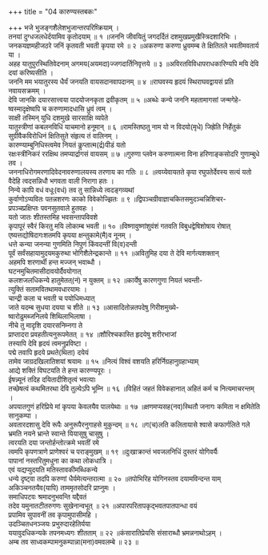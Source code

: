 +++
title = "04 कारुण्यस्तबकः"

+++
भजे भुजङ्गशैलेशभुजान्तरपरिष्क्रियाम् ।  
तनयां दुग्धजलधेर्दयामिव कृतोदयाम् ॥ १ ॥जननि जीवयितुं जगदर्दितं दशमुखप्रमुखैस्त्रिदशारिभिः ।  
जनकयज्ञमहीजठरे जनिं कृतवती भवती कृपया रमे ॥ २ ॥अकरुणा करुणा ध्रुवमम्ब ते क्षितितले भवतीमवतार्य या ।  
अहह यातुपुरस्थितिवेदनाम् अगमय(अयमदा)ज्जगदार्तिनिवृत्तये ॥ ३ ॥अविरतविविधापराधकारिण्यपि मयि देवि दयां करिष्यसीति ।  
जननि मम भयातुरस्य धैर्यं जनयति वायसदानवापदानम् ॥ ४ ॥राघवस्य हृदयं स्थिराघवद्वायसं प्रति नवायसक्रमम् ।  
देवि जानकि दयारसात्त्वया पादयोजनकृता द्रवीकृतम् ॥ ५ ॥अब्धेः कन्ये जननि महतामागसां जन्मगेहे-  
ष्वस्मादृक्षेष्वपि च करुणामादधासि ध्रुवं त्वम् ।  
साक्षी तस्मिन् युधि दशमुखे सारसाक्षि व्यपेते  
यातुस्त्रीणां कबलनविधिं याचमानो हनूमान् ॥ ६ ॥रामस्तिष्ठतु नाम यो न विदयो(मृधे) जिह्रेति निर्हेतुकं  
सुग्रीवैकविरोधिनं क्षितिसुते संहृत्य तं वालिनम् ।  
कारुण्याम्बुनिधिस्त्वमेव नियतं कॢप्तात्म(र्द्र)पीडं यतो  
रक्षःस्त्रीनिकरं ररक्षिथ तमप्यार्द्रागसं वायसम् ॥ ७ ॥गुरुणा प्लवेन करुणात्मना विना हरिणाङ्कसोदरि गुणाम्बुधे तव ।  
जननाधिरोगमरणादिवेदनावरुणालयस्य तरणाय का गतिः ॥ ८ ॥त्वय्येवायतते कृपा रघुपतेर्देवस्य सत्यं यतो  
वैदेहि त्वदसन्निधौ भगवता वाली निरागा हतः ।  
निन्ये कापि वधं वधूः(वधं) तव तु सान्निध्ये त्वदङ्गव्यथां  
कुर्वाणोऽप्यवितः पतन्नशरणः काको विवेकोज्झितः ॥ ९ ॥द्विपञ्चग्रीवाज्ञाचकितसमुदञ्चन्निशिचर-  
प्रपञ्चप्रक्षिप्तः पवनसुतवाले हुतवहः ।  
यतो जातः शीतस्तमिह भवसन्तापविवशे  
कृपापूरं स्वैरं किरतु मयि लोकाम्ब भवती ॥ १० ॥विष्णावुष्णांशुवंशं गतवति विबुधद्वेषिशोषाय रोषात्  
एष्यत्तद्योषिदागःशतमपि कृपया क्षन्तुकामे(मै)व नूनम् ।  
धत्ते कन्या जनन्या गुणमिति निपुणं किंवदन्तीं वि(व)दन्ती  
पूर्वं सर्वंसहायामुदयमकुरुथा भोगिशैलेन्द्रकान्ते ॥ ११ ॥अवितुमिह दया ते देवि मार्गत्यशक्तान्  
अहमपि शरणार्थी हन्त मज्जन् भवाब्धौ ।  
घटनमुचितमासीदावयोर्दैवयोगात्  
कलशजलधिकन्ये हातुमेतत्(नं) न युक्तम् ॥ १२ ॥कार्येषु कारणगुणा नियतं भवन्ती-  
त्युक्तिं सतामवितथामवधारयामः ।  
चान्द्री कला च भवती च पयोधिमध्यात्  
जाते यदम्ब सुधया दयया च शीते ॥ १३ ॥आसादितोन्नतपदेषु गिरीशमुख्ये-  
ष्वारोढुमब्जनिलये शिथिलाभिलाषा ।  
नीचे तु मादृशि दयारसनिम्नगा ते  
प्राप्तादरा प्रवहतीत्यनुरूपमेतत् ॥ १४ ॥शौरिश्चकास्ति हृदयेषु शरीरभाजां  
तस्यापि देवि हृदयं त्वमनुप्रविष्टा ।  
पद्मे तवापि हृदये प्रथते(थिता) दयेयं  
तामेव जाग्रदखिलातिशयां श्रयामः ॥ १५ ॥नित्यं विश्वं वशयति हरिर्निग्रहानुग्रहाभ्याम्  
आद्ये शक्तिं विघटयति ते हन्त कारुण्यपूरः ।  
ईषन्न्यूनं तदिह दयितादीशितृत्वं भवत्याः  
तच्छेषत्वं कथमितरथा देवि तुल्येऽपि भूम्नि ॥ १६ ॥विहितं जहतं विवेकहानात् अहितं कर्म च नित्यमाचरन्तम् ।  
अपयातगुणं हरिप्रिये मां कृपया केवलयैव पालयेथाः ॥ १७ ॥क्षणमप्यसह(नव)स्थितौ जनागः कमिता न क्षमितेति सानुकम्पा ।  
अवतारदशासु देवि रूपैः अनुरूपैरनुगाहसे मुकुन्दम् ॥ १८ ॥ग(च)लति कलितायासे श्वासे कफार्गलिते गले  
भ्रमति नयने भ्रान्ते स्वान्ते यियासुषु चासुषु ।  
त्वरयति दया जन्तोर्हन्तोत्क्रमे भवतीं रमे  
त्वमपि कृपणत्राणे प्राणेश्वरं च पराङ्मुखम् ॥ १९ ॥दुःखाक्रान्तं भवजलनिधिं दुस्तरं योगिवर्यैः  
पापानां नस्तरितुमधुना का कथा लोकधात्रि ।  
एवं यद्यप्युदयति मतिस्तावकीमब्धिकन्ये  
धन्ये दृष्ट्वा तदपि करुणां धैर्यमेत्यन्तरात्मा ॥ २० ॥तपोभिरिह योगिनस्तव दयामविन्दन्त याम्  
अकिञ्चनतयैव(यापि) ताममृतसोदरि प्राप्नुमः ।  
समाधिपटवः श्रमादनुभवन्ति यद्दैवतं  
तदेव यमुनातटीतरुगणः सुखेनान्वभूत् ॥ २१ ॥अपारपरितापकृद्भवतपातपान्धा वयं  
प्रपामिव सुपावनीं तव कृपामुपासीमहि ।  
उदञ्चितधनञ्जयः प्रभुरुदारहेतिर्यया  
ययावुदधिकन्यके तपनमध्यगः शीतताम् ॥ २२ ॥कंसारातिप्रेयसि संसाराब्धौ भ्रमन्ननाथोऽहम् ।  
अम्ब तव साध्वकम्पामनुकम्पान्ना(मना)वमवलम्बे ॥ २३ ॥